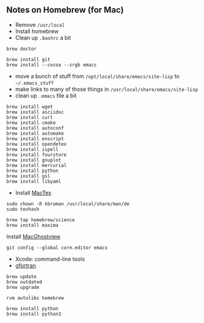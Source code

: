 ## Notes on Homebrew (for Mac)

- Remove `/usr/local`
- Install homebrew
- Clean up `.bashrc` a bit

```
brew doctor
```

```
brew install git
brew install --cocoa --srgb emacs
```

- move a bunch of stuff from `/opt/local/share/emacs/site-lisp` to `~/.emacs_stuff`
- make links to many of those things in `/usr/local/share/emacs/site-lisp`
- clean up `.emacs` file a bit

```
brew install wget
brew install asciidoc
brew install curl
brew install cmake
brew install autoconf
brew install automake
brew install enscript
brew install opendetex
brew install ispell
brew install fourstore
brew install gnuplot
brew install mercurial
brew install python
brew install gsl
brew install libyaml

```

- Install [MacTex](http://tug.org/mactex/)

```
sudo chown -R kbroman /usr/local/share/man/de
sudo texhash
```

```
brew tap homebrew/science
brew install maxima
```

Install [MacGhostview](http://www.kiffe.com/macghostview.html)


```
git config --global core.editor emacs
```

- Xcode: command-line tools
- [gfortran](http://cran.r-project.org/bin/macosx/tools/)

```
brew update
brew outdated
brew upgrade
```

```
rvm autolibs homebrew
```

```
brew install python
brew install python3
```
